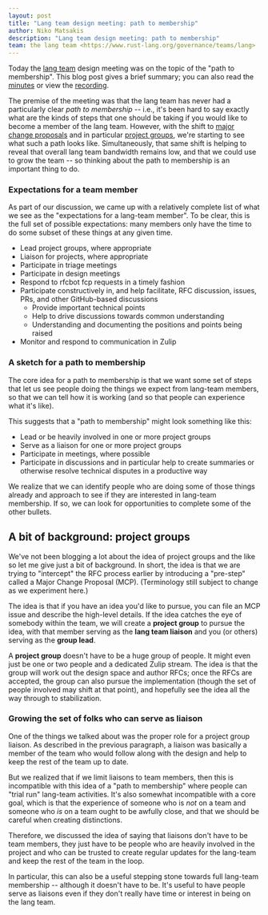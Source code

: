 ```yaml
---
layout: post
title: "Lang team design meeting: path to membership"
author: Niko Matsakis
description: "Lang team design meeting: path to membership"
team: the lang team <https://www.rust-lang.org/governance/teams/lang>
---
```


Today the [lang team] design meeting was on the topic of the "path to
membership". This blog post gives a brief summary; you can also read
the [minutes] or view the [recording].

[minutes]: https://github.com/rust-lang/lang-team/blob/master/design-meeting-minutes/2020-07-08-lang-team-path-to-membership.md
[lang team]: https://www.rust-lang.org/governance/teams/lang
[recording]: https://youtu.be/SeH-hZgDG1Y

The premise of the meeting was that the lang team has never had a
particularly clear *path to membership* -- i.e., it's been hard to say
exactly what are the kinds of steps that one should be taking if you
would like to become a member of the lang team. However, with the
shift to [major change proposals] and in particular [project groups],
we're starting to see what such a path looks like. Simultaneously,
that same shift is helping to reveal that overall lang team bandwidth
remains low, and that we could use to grow the team -- so thinking
about the path to membership is an important thing to do.

[major change proposals]: https://github.com/rust-lang/rfcs/pull/2936/
[project groups]: https://github.com/rust-lang/rfcs/pull/2856

### Expectations for a team member

As part of our discussion, we came up with a relatively complete list of
what we see as the "expectations for a lang-team member". To be clear,
this is the full set of possible expectations: many members only have the
time to do some subset of these things at any given time.

- Lead project groups, where appropriate
- Liaison for projects, where appropriate
- Participate in triage meetings
- Participate in design meetings
- Respond to rfcbot fcp requests in a timely fashion
- Participate constructively in, and help facilitate, RFC discussion, issues, PRs, and other GitHub-based discussions
    - Provide important technical points
    - Help to drive discussions towards common understanding
    - Understanding and documenting the positions and points being raised
- Monitor and respond to communication in Zulip

### A sketch for a path to membership

The core idea for a path to membership is that we want some set of
steps that let us see people doing the things we expect from lang-team
members, so that we can tell how it is working (and so that people can
experience what it's like).

This suggests that a "path to membership" might look something like this:

* Lead or be heavily involved in one or more project groups
* Serve as a liaison for one or more project groups
* Participate in meetings, where possible
* Participate in discussions and in particular help to create summaries or otherwise resolve technical disputes in a productive way

We realize that we can identify people who are doing some of those
things already and approach to see if they are interested in lang-team
membership.  If so, we can look for opportunities to complete some of
the other bullets.

## A bit of background: project groups

We've not been blogging a lot about the idea of project groups and the
like so let me give just a bit of background. In short, the idea is
that we are trying to "intercept" the RFC process earlier by
introducing a "pre-step" called a Major Change Proposal
(MCP). (Terminology still subject to change as we experiment here.)

The idea is that if you have an idea you'd like to pursue, you can
file an MCP issue and describe the high-level details. If the idea
catches the eye of somebody within the team, we will create a
**project group** to pursue the idea, with that member serving as the
**lang team liaison** and you (or others) serving as the **group
lead**.

A **project group** doesn't have to be a huge group of people. It
might even just be one or two people and a dedicated Zulip stream.
The idea is that the group will work out the design space and author
RFCs; once the RFCs are accepted, the group can also pursue the
implementation (though the set of people involved may shift at that
point), and hopefully see the idea all the way through to
stabilization.

### Growing the set of folks who can serve as liaison

One of the things we talked about was the proper role for a project
group liaison. As described in the previous paragraph, a liaison was
basically a member of the team who would follow along with the design
and help to keep the rest of the team up to date. 

But we realized that if we limit liaisons to team members, then this
is incompatible with this idea of a "path to membership" where people
can "trial run" lang-team activities.  It's also somewhat incompatible
with a core goal, which is that the experience of someone who is *not*
on a team and someone who *is* on a team ought to be awfully close,
and that we should be careful when creating distinctions.

Therefore, we discussed the idea of saying that liaisons don't have to
be team members, they just have to be people who are heavily involved
in the project and who can be trusted to create regular updates for
the lang-team and keep the rest of the team in the loop. 

In particular, this can also be a useful stepping stone towards full
lang-team membership -- although it doesn't have to be. It's useful to
have people serve as liaisons even if they don't really have time or
interest in being on the lang team.

